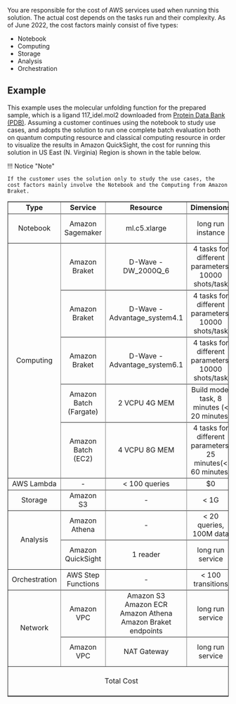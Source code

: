 You are responsible for the cost of AWS services used when running this solution. The actual cost depends on the tasks run and their complexity. As of June 2022, the cost factors mainly consist of five types:

 * Notebook
 * Computing 
 * Storage
 * Analysis
 * Orchestration

## Example 

This example uses the molecular unfolding function for the prepared sample, which is a ligand 117_idel.mol2 downloaded from [Protein Data Bank (PDB)](https://www.rcsb.org/downloads/ligands). Assuming a customer continues using the notebook to study use cases, and adopts the solution to run one complete batch evaluation both on quantum computing resource and classical computing resource in order to visualize the results in Amazon QuickSight, the cost for running this solution in US East (N. Virginia) Region is shown in the table below.

!!! Notice "Note"
    
    If the customer uses the solution only to study the use cases, the cost factors mainly involve the Notebook and the Computing from Amazon Braket.

<table border='1' style="text-align: center">
    <tr>
        <td><B>Type</B></td>
        <td><B>Service</td>
        <td><B>Resource</td>
        <td><B>Dimensions</td>
        <td><B>Cost</td>
    <tr>
    <tr>
        <td>Notebook</td>
        <td>Amazon Sagemaker</td>
        <td>ml.c5.xlarge</td>
        <td>long run instance</td>
        <td>$4.90 per day</td>
    <tr>
    <tr>
        <td rowspan="9">Computing</td>
        <td>Amazon Braket</td>
        <td>D-Wave - DW_2000Q_6</td>
        <td>4 tasks for different parameters, 10000 shots/task</td>
        <td>$8.80</td>
    <tr>
    <tr>
        <td>Amazon Braket</td>
        <td>D-Wave - Advantage_system4.1</td>
        <td>4 tasks for different parameters, 10000 shots/task</td>
        <td>$8.80</td>
    <tr>
    <tr>
        <td>Amazon Braket</td>
        <td>D-Wave - Advantage_system6.1</td>
        <td>4 tasks for different parameters, 10000 shots/task</td>
        <td>$8.80</td>
    <tr>
    <tr>
        <td>Amazon Batch (Fargate) </td>
        <td>2 VCPU 4G MEM</td>
        <td>Build model task, 8 minutes (< 20 minutes)</td>
        <td>$1.02</td>
    <tr>
    <tr>
        <td>Amazon Batch (EC2) </td>
        <td>4 VCPU 8G MEM</td>
        <td>4 tasks for different parameters, 25 minutes(< 60 minutes)</td>
        <td>$0.17</td>
    <tr>
    <tr>
        <td>AWS Lambda </td>
        <td>-</td>
        <td>< 100 queries</td>
        <td>$0</td>
    <tr>
    <tr>
        <td>Storage</td>
        <td>Amazon S3</td>
        <td>-</td>
        <td>< 1G</td>
        <td>$0.02</td>
    <tr>
    <tr>
        <td rowspan='4'>Analysis</td>
        <td>Amazon Athena</td>
        <td>-</td>
        <td>< 20 queries, 100M data</td>
        <td>$0.029</td>
    <tr>
    <tr>
        <td>Amazon QuickSight</td>
        <td>1 reader</td>
        <td>long run service</td>
        <td>$8.00 per month</td>
    <tr>
    <tr>
        <td>Orchestration</td>
        <td>AWS Step Functions</td>
        <td>-</td>
        <td>< 100 transitions</td>
        <td>$0</td>
    <tr>
    <tr>
        <td rowspan='4'>Network</td>
        <td>Amazon VPC</td>
        <td>Amazon S3</br>Amazon ECR</br>Amazon Athena</br>Amazon Braket</br>endpoints</td>
        <td>long run service</td>
        <td>$58.41 per month</td>
    <tr>
    <tr>
        <td>Amazon VPC</td>
        <td>NAT Gateway</td>
        <td>long run service</td>
        <td>$65.78 per month</td>
    <tr> 
    <tr>
        <td colspan='4'>Total Cost</td>
        <td>$37.01 per day</td>
    <tr>
</table>

